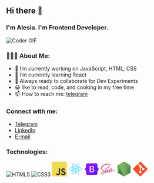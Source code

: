 <h2>Hi there 👋</h2>

<h3>I'm Alesia. I'm Frontend Developer.</h3>

<img src="https://i.pinimg.com/originals/90/00/99/900099de57e0635392bf969f6dbdfc96.gif" alt="Coder GIF" heigth="300">

### 👨🏻‍💻 About Me:
- 🔭 I’m currently working on JavaScript, HTML, CSS
- 🌱 I’m currently learning React
- 🚀 Always ready to collaborate for Dev Experiments
- 😀 like to read, code, and cooking in my free time
- 📫 How to reach me: <a href="https://t.me/AlesiaShel" target="blank">telegram</a>

### Connect with me:
- <a href="https://t.me/AlesiaShel" target="blank">Telegram</a>
- <a href="https://www.linkedin.com/in/%D0%B0%D0%BB%D0%B5%D1%81%D1%8F-%D1%88%D0%B5%D0%BB%D0%B5%D1%88%D0%BA%D0%BE-985736266/" target="blank">LinkedIn</a>
- <a href="mailto:alice15sh@gmail.com" target="blank">E-mail</a>

### Technologies:
<div>
    <img src="https://cdn.jsdelivr.net/gh/devicons/devicon/icons/html5/html5-plain-wordmark.svg" height="45" alt="HTML5"/>
    <img src="https://cdn.jsdelivr.net/gh/devicons/devicon/icons/css3/css3-plain-wordmark.svg" height="45" alt="CSS3"/>
    <img src="https://raw.githubusercontent.com/github/explore/80688e429a7d4ef2fca1e82350fe8e3517d3494d/topics/javascript/javascript.png" height="40" alt="JS"/>
    <img src="https://raw.githubusercontent.com/github/explore/80688e429a7d4ef2fca1e82350fe8e3517d3494d/topics/react/react.png" height="40" alt="React"/>
    <img src="https://github.com/devicons/devicon/raw/master/icons/bootstrap/bootstrap-original.svg" height="40" alt="Bootstrap"/>
    <img src="https://github.com/devicons/devicon/raw/master/icons/sass/sass-original.svg" height="40" alt="SASS"/>
    <img src="https://raw.githubusercontent.com/github/explore/80688e429a7d4ef2fca1e82350fe8e3517d3494d/topics/nodejs/nodejs.png" height="40" alt="Node.js"/>
    <img src="https://github.com/devicons/devicon/raw/master/icons/git/git-plain.svg" height="40" alt="Git"/>
</div>
